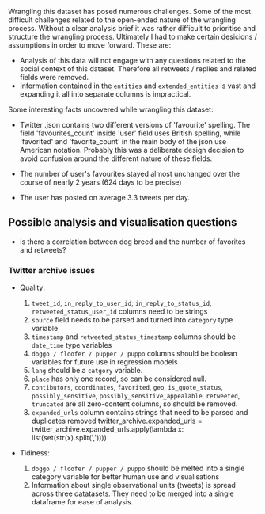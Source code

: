 Wrangling this dataset has posed numerous challenges. Some of the most difficult challenges related to the open-ended nature of the wrangling process. Without a clear analysis brief it was rather difficult to prioritise and structure the wrangling process. Ultimately I had to make certain desicions / assumptions in order to move forward. These are:
* Analysis of this data will not engage with any questions related to the social context of this dataset. Therefore all retweets / replies and related fields were removed.
* Information contained in the `entities` and `extended_entities` is vast and expanding it all into separate columns is impractical.


Some interesting facts uncovered while wrangling this dataset:
* Twitter .json contains two different versions of 'favourite' spelling. The field 'favourites_count' inside 'user' field uses British spelling, while 'favorited' and 'favorite_count' in the main body of the json use American notation. Probably this was a deliberate design decision to avoid confusion around the different nature of these fields.

* The number of user's favourites stayed almost unchanged over the course of nearly 2 years (624 days to be precise)
* The user has posted on average 3.3 tweets per day.



## Possible analysis and visualisation questions
- is there a correlation between dog breed and the number of favorites and retweets?


### Twitter archive issues

- Quality:
  1.  `tweet_id`, `in_reply_to_user_id`,  `in_reply_to_status_id`, `retweeted_status_user_id` columns need to be strings
  2. `source` field needs to be parsed and turned into `category` type variable
  3. `timestamp` and `retweeted_status_timestamp` columns should be `date_time` type variables
  4. `doggo / floofer / pupper / puppo` columns should be boolean variables for future use in regression models
  5. `lang` should be a `catgory` variable.
  6. `place` has only one record, so can be considered null.
  7. `contibutors`, `coordinates`, `favorited`, `geo`, `is_quote_status`, `possibly_sensitive`, `possibly_sensitive_appealable`, `retweeted`, `truncated` are all zero-content columns, so should be removed.
  8. `expanded_urls` column contains strings that need to be parsed and duplicates removed
      twitter_archive.expanded_urls = twitter_archive.expanded_urls.apply(lambda x: list(set(str(x).split(','))))


- Tidiness:
  1. `doggo / floofer / pupper / puppo` should be melted into a single category variable for better human use and visualisations
  2. Information about single observational units (tweets) is spread across three datatasets. They need to be merged into a single dataframe for ease of analysis.
